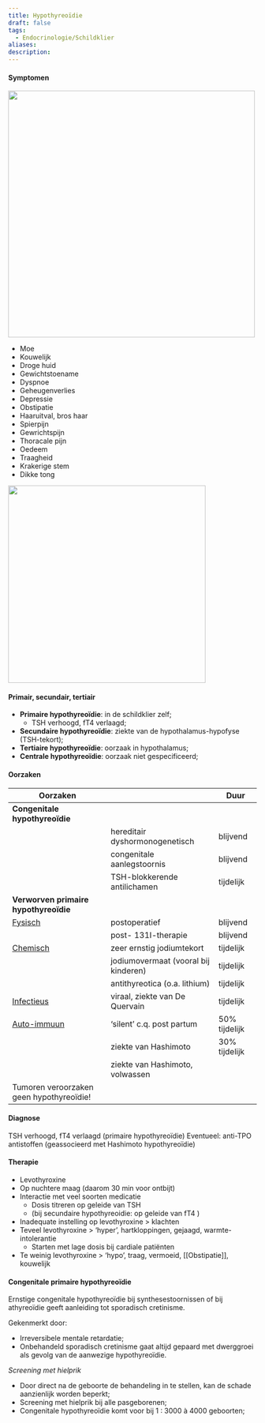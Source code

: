 ```yaml
---
title: Hypothyreoïdie
draft: false
tags:
  - Endocrinologie/Schildklier
aliases: 
description:
---
```


#### Symptomen
<img width="500px" src="https://i.imgur.com/gT3TgiE.png"></img>

- Moe
- Kouwelijk
- Droge huid
- Gewichtstoename
- Dyspnoe
- Geheugenverlies
- Depressie
- Obstipatie
- Haaruitval, bros haar
- Spierpijn
- Gewrichtspijn
- Thoracale pijn
- Oedeem
- Traagheid
- Krakerige stem
- Dikke tong

<img width="400px" src="https://i.imgur.com/WVoCmC0.png"></img>
#### Primair, secundair, tertiair
- **Primaire hypothyreoïdie**: in de schildklier zelf;
	- TSH verhoogd, fT4 verlaagd;
- **Secundaire hypothyreoïdie**: ziekte van de hypothalamus-hypofyse (TSH-tekort);
- **Tertiaire hypothyreoïdie**: oorzaak in hypothalamus;
- **Centrale hypothyreoïdie**: oorzaak niet gespecificeerd;

#### Oorzaken
|      Oorzaken                                    |                                |     Duur          |
| ---------------------------------------- | ------------------------------ | ------------- |
|    **Congenitale hypothyreoïdie**                                       |                                |               |
|          |     hereditair dyshormonogenetisch                           | blijvend      |
|             |        congenitale aanlegstoornis                         | blijvend      |
|            |       TSH-blokkerende antilichamen                         | tijdelijk     |
| **Verworven primaire hypothyreoïdie**       |                                |               |
| <u>Fysisch</u>                           | postoperatief                  | blijvend      |
|                                          | post- 131I-therapie            | blijvend      |
| <u>Chemisch</u>                               | zeer ernstig jodiumtekort      | tijdelijk     |
|      |            jodiumovermaat (vooral bij kinderen)           |     tijdelijk          |
|             |       antithyreotica (o.a. lithium)                |      tijdelijk         |
| <u>Infectieus</u>                             | viraal, ziekte van De Quervain | tijdelijk     |
| <u>Auto-immuun</u>                            | ‘silent’ c.q. post partum      | 50% tijdelijk |
|                     |     ziekte van Hashimoto               |   30% tijdelijk            |
|          |            ziekte van Hashimoto, volwassen                     |               |
| Tumoren veroorzaken geen hypothyreoïdie! |                                |               |




#### Diagnose
TSH verhoogd, fT4 verlaagd (primaire hypothyreoïdie)
Eventueel: anti-TPO antistoffen (geassocieerd met Hashimoto hypothyreoïdie)




#### Therapie
- Levothyroxine
- Op nuchtere maag (daarom 30 min voor ontbijt)
- Interactie met veel soorten medicatie
	- Dosis titreren op geleide van TSH
	- (bij secundaire hypothyreoidie: op geleide van fT4 )
- Inadequate instelling op levothyroxine > klachten
- Teveel levothyroxine > ‘hyper’, hartkloppingen, gejaagd, warmte-intolerantie
	- Starten met lage dosis bij cardiale patiënten
- Te weinig levothyroxine > ‘hypo’, traag, vermoeid, [[Obstipatie]], kouwelijk








#### Congenitale primaire hypothyreoïdie
Ernstige congenitale hypothyreoïdie bij synthesestoornissen of bij athyreoïdie geeft aanleiding tot sporadisch cretinisme.

Gekenmerkt door:
- Irreversibele mentale retardatie;
- Onbehandeld sporadisch cretinisme gaat altijd gepaard met dwerggroei als gevolg van de aanwezige hypothyreoïdie. 

*Screening met hielprik*
- Door direct na de geboorte de behandeling in te stellen, kan de schade aanzienlijk worden beperkt;
- Screening met hielprik bij alle pasgeborenen;
- Congenitale hypothyreoïdie komt voor bij 1 : 3000 à 4000 geboorten;
